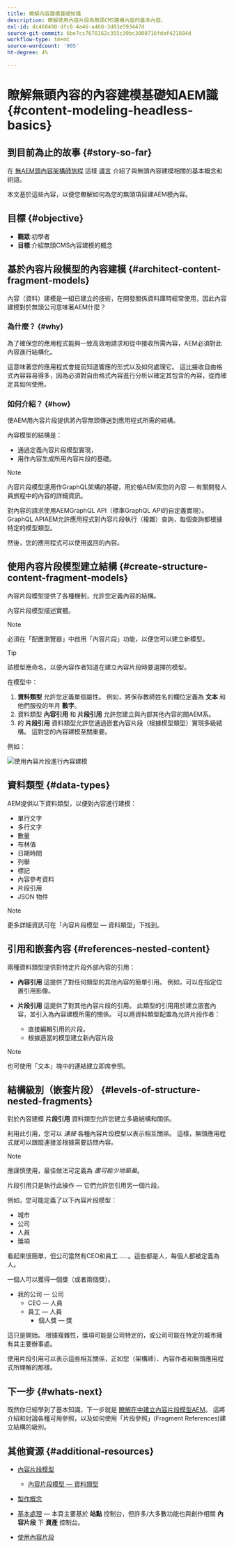 ```yaml
---
title: 瞭解內容建模基礎知識
description: 瞭解使用內容片段為無頭CMS建模內容的基本內容。
exl-id: dc460490-dfc8-4a46-a468-3d03e593447d
source-git-commit: 6be7cc7678162c355c39bc3000716fdaf421884d
workflow-type: tm+mt
source-wordcount: '905'
ht-degree: 4%

---
```


# 瞭解無頭內容的內容建模基礎知AEM識 {#content-modeling-headless-basics}

## 到目前為止的故事 {#story-so-far}

在 [無AEM頭內容架構師旅程](overview.md) 這樣 [導言](introduction.md) 介紹了與無頭內容建模相關的基本概念和術語。

本文基於這些內容，以便您瞭解如何為您的無頭項目建AEM模內容。

## 目標 {#objective}

* **觀眾**:初學者
* **目標**:介紹無頭CMS內容建模的概念

## 基於內容片段模型的內容建模 {#architect-content-fragment-models}

內容（資料）建模是一組已建立的技術，在開發關係資料庫時經常使用，因此內容建模對於無頭公司意味著AEM什麼？

### 為什麼？ {#why}

為了確保您的應用程式能夠一致高效地請求和從中接收所需內容，AEM必須對此內容進行結構化。

這意味著您的應用程式會提前知道響應的形式以及如何處理它。 這比接收自由格式內容容易得多，因為必須對自由格式內容進行分析以確定其包含的內容，從而確定其如何使用。

### 如何介紹？ {#how}

使AEM用內容片段提供將內容無頭傳送到應用程式所需的結構。

內容模型的結構是：

* 通過定義內容片段模型實現，
* 用作內容生成所用內容片段的基礎。

>[!NOTE]
>
>內容片段模型還用作GraphQL架構的基礎，用於檢AEM索您的內容 — 有關開發人員旅程中的內容的詳細資訊。

對內容的請求使用AEMGraphQL API（標準GraphQL API的自定義實現）。 GraphQL APIAEM允許應用程式對內容片段執行（複雜）查詢，每個查詢都根據特定的模型類型。

然後，您的應用程式可以使用返回的內容。

## 使用內容片段模型建立結構 {#create-structure-content-fragment-models}

內容片段模型提供了各種機制，允許您定義內容的結構。

內容片段模型描述實體。

>[!NOTE]
>必須在「配置瀏覽器」中啟用「內容片段」功能，以便您可以建立新模型。

>[!TIP]
>
>該模型應命名，以便內容作者知道在建立內容片段時要選擇的模型。

在模型中：

1. **資料類型** 允許您定義單個屬性。
例如，將保存教師姓名的欄位定義為 **文本** 和他們服役的年月 **數字**。
1. 資料類型 **內容引用** 和 **片段引用** 允許您建立與內部其他內容的關AEM系。
1. 的 **片段引用** 資料類型允許您通過嵌套內容片段（根據模型類型）實現多級結構。 這對您的內容建模至關重要。

例如：

![使用內容片段進行內容建模](assets/headless-modeling-01.png "使用內容片段進行內容建模")

## 資料類型 {#data-types}

AEM提供以下資料類型，以便對內容進行建模：

* 單行文字
* 多行文字
* 數量
* 布林值
* 日期時間
* 列舉
* 標記
* 內容參考資料
* 片段引用
* JSON 物件

>[!NOTE]
>
>更多詳細資訊可在「內容片段模型 — 資料類型」下找到。

## 引用和嵌套內容 {#references-nested-content}

兩種資料類型提供對特定片段外部內容的引用：

* **內容引用**
這提供了對任何類型的其他內容的簡單引用。
例如，可以在指定位置引用影像。

* **片段引用**
這提供了對其他內容片段的引用。
此類型的引用用於建立嵌套內容，並引入為內容建模所需的關係。
可以將資料類型配置為允許片段作者：
   * 直接編輯引用的片段。
   * 根據適當的模型建立新內容片段

>[!NOTE]
>
>也可使用「文本」塊中的連結建立即席參照。

## 結構級別（嵌套片段） {#levels-of-structure-nested-fragments}

對於內容建模 **片段引用** 資料類型允許您建立多級結構和關係。

利用此引用，您可以 *連接* 各種內容片段模型以表示相互關係。 這樣，無頭應用程式就可以跟蹤連接並根據需要訪問內容。

>[!NOTE]
>
>應謹慎使用，最佳做法可定義為 *盡可能少地築巢*。

片段引用只是執行此操作 — 它們允許您引用另一個片段。

例如，您可能定義了以下內容片段模型：

* 城市
* 公司
* 人員
* 獎項

看起來很簡單，但公司當然有CEO和員工……。這些都是人，每個人都被定義為人。

一個人可以獲得一個獎（或者兩個獎）。

* 我的公司 — 公司
   * CEO — 人員
   * 員工 — 人員
      * 個人獎 — 獎

這只是開始。 根據複雜性，獎項可能是公司特定的，或公司可能在特定的城市擁有其主要辦事處。

使用片段引用可以表示這些相互關係，正如您（架構師）、內容作者和無頭應用程式所理解的那樣。

## 下一步 {#whats-next}

既然你已經學到了基本知識，下一步就是 [瞭解在中建立內容片段模型AEM](model-structure.md)。 這將介紹和討論各種可用參照，以及如何使用「片段參照」(Fragment References)建立結構的級別。

## 其他資源 {#additional-resources}

* [內容片段模型](/help/sites-cloud/administering/content-fragments/content-fragments-models.md)

   * [內容片段模型 — 資料類型](/help/sites-cloud/administering/content-fragments/content-fragments-models.md#data-types)

* [製作概念](/help/sites-cloud/authoring/getting-started/concepts.md)

* [基本處理](/help/sites-cloud/authoring/getting-started/basic-handling.md)  — 本頁主要基於 **站點** 控制台，但許多/大多數功能也與創作相關 **內容片段** 下 **資產** 控制台。

* [使用內容片段](/help/sites-cloud/administering/content-fragments/content-fragments.md)
